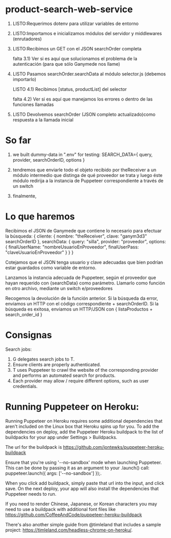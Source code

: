 # product-search-web-service

1) LISTO:Requerimos dotenv para utilizar variables de entorno

2) LISTO:Importamos e inicializamos módulos del servidor y middlewares (enrutadores)

3) LISTO:Recibimos un GET con el JSON searchOrder completa

    falta    3.1) Ver si es aquí que solucionamos el problema de la autenticación (para que sólo Ganymede nos llame)

4) LISTO Pasamos searchOrder.searchData al módulo selector.js (debemos importarlo)

    LISTO    4.1) Recibimos [status, productList] del selector

    falta    4.2) Ver si es aquí que manejamos los errores o dentro de las funciones llamadas

5) LISTO Devolvemos searchOrder (JSON completo actualizado)como respuesta a la llamada inicial

# So far
1) we built dummy-data in ".env" for testing: SEARCH_DATA={ query, provider, searchOrderID, options }

2) tendremos que enviarle todo el objeto recibido por theReceiver a un módulo intermedio que distinga de qué proveedor se trata
    y luego éste módulo redirija a la instancia de Puppeteer correspondiente a través de un switch

3) finalmente, 

# Lo que haremos
Recibimos el JSON de Ganymede que contiene lo necesario para efectuar la búsqueda:
{
    cliente: {
        nombre: "theReceiver",
        clave: "ganym3d3"
        searchOrderID
    },
    searchData: {
        query: "silla",
        provider: "proveedor",
        options: {
            finalUserName: "nombreUsuarioEnProveedor",
            finalUserPass: "claveUsuarioEnProveedor"
        }
    }
}


Cotejamos que el JSON tenga usuario y clave adecuadas que bien podrían estar guardados como variable de entorno.


Lanzamos la instancia adecuada de Puppeteer, según el proveedor que hayan requerido
con {searchData} como parámetro. Llamarlo como función en otro archivo, mediante un switch e/proveedores


Recogemos la devolución de la función anterior.
Si la búsqueda da error, enviamos un HTTP con el código correspondiente + searchOrderID.
Si la búsqueda es exitosa, enviamos un HTTP/JSON con { listaProductos + search_order_id }

# Consignas
Search jobs: 
1) G delegates search jobs to T.
2) Ensure clients are properly authenticated.
3) T uses Puppeteer to crawl the website of the corresponding provider and performs an automated search for products.
4) Each provider may allow / require different options, such as user credentials.

# Running Puppeteer on Heroku:

Running Puppeteer on Heroku requires some additional dependencies that aren't included on the Linux box that Heroku spins up for you. To add the dependencies on deploy, add the Puppeteer Heroku buildpack to the list of buildpacks for your app under Settings > Buildpacks. 

The url for the buildpack is https://github.com/jontewks/puppeteer-heroku-buildpack

Ensure that you're using '--no-sandbox' mode when launching Puppeteer. This can be done by passing it as an argument to your .launch() call: puppeteer.launch({ args: ['--no-sandbox'] });.

When you click add buildpack, simply paste that url into the input, and click save. On the next deploy, your app will also install the dependencies that Puppeteer needs to run.

If you need to render Chinese, Japanese, or Korean characters you may need to use a buildpack with additional font files like https://github.com/CoffeeAndCode/puppeteer-heroku-buildpack

There's also another simple guide from @timleland that includes a sample project: https://timleland.com/headless-chrome-on-heroku/.
